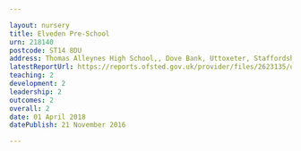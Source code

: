 ```yaml
---

layout: nursery
title: Elveden Pre-School
urn: 218140
postcode: ST14 8DU
address: Thomas Alleynes High School,, Dove Bank, Uttoxeter, Staffordshire, ST14 8DU
latestReportUrl: https://reports.ofsted.gov.uk/provider/files/2623135/urn/218140.pdf
teaching: 2
development: 2
leadership: 2
outcomes: 2
overall: 2
date: 01 April 2018 
datePublish: 21 November 2016

---
```

